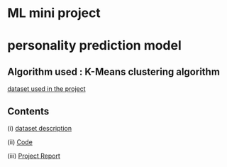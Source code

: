 # ML mini project
# personality prediction model 

## Algorithm used : K-Means clustering algorithm


<a href="https://www.kaggle.com/tunguz/big-five-personality-test" target="_blank" rel="noopener noreferrer">dataset used in the project</a>

## Contents 

(i)  [dataset description](codebook.txt)

(ii) [Code](presonality_prediction_with_k-means_algo.ipynb)


(iii) [Project Report](Personality_prediction_project-report.pdf)
